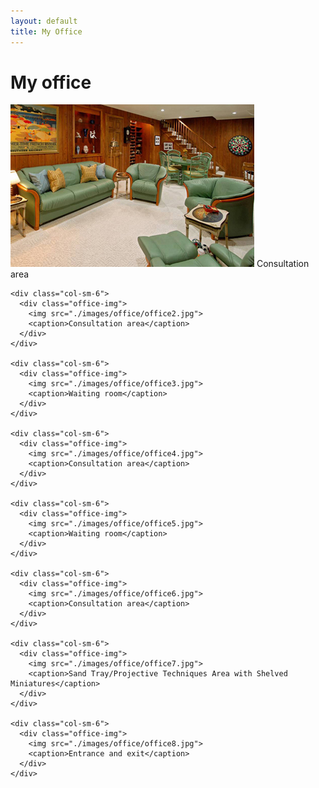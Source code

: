 ```yaml
---
layout: default
title: My Office
---
```


# My office

<div class="tour">
  <div class="row">
    <div class="col-sm-6">
      <div class="office-img">
        <img src="./images/office/office1.jpg">
        <caption>Consultation area</caption>
      </div>
    </div>

    <div class="col-sm-6">
      <div class="office-img">
        <img src="./images/office/office2.jpg">
        <caption>Consultation area</caption>
      </div>
    </div>

    <div class="col-sm-6">
      <div class="office-img">
        <img src="./images/office/office3.jpg">
        <caption>Waiting room</caption>
      </div>
    </div>

    <div class="col-sm-6">
      <div class="office-img">
        <img src="./images/office/office4.jpg">
        <caption>Consultation area</caption>
      </div>
    </div>

    <div class="col-sm-6">
      <div class="office-img">
        <img src="./images/office/office5.jpg">
        <caption>Waiting room</caption>
      </div>
    </div>

    <div class="col-sm-6">
      <div class="office-img">
        <img src="./images/office/office6.jpg">
        <caption>Consultation area</caption>
      </div>
    </div>

    <div class="col-sm-6">
      <div class="office-img">
        <img src="./images/office/office7.jpg">
        <caption>Sand Tray/Projective Techniques Area with Shelved Miniatures</caption>
      </div>
    </div>

    <div class="col-sm-6">
      <div class="office-img">
        <img src="./images/office/office8.jpg">
        <caption>Entrance and exit</caption>
      </div>
    </div>
  </div>
</div>


<!-- 





Waiting Room

Entrance -->